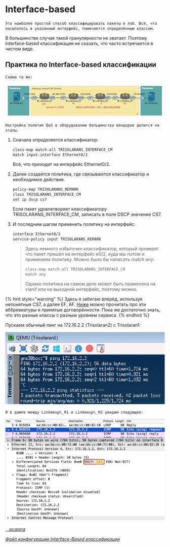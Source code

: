 # Interface-based

```text
Это наиболее простой способ классифицировать пакеты в лоб. Всё, что насыпалось в указанный интерфейс, помечается определённым классом.  
```

В большинстве случае такой гранулярности не хватает. Поэтому Interface-based классификация не сказать, что часто встречается в чистом виде.

## **Практика по Interface-based классификации**

```text
Схема та же:
```

![](../../.gitbook/assets/image%20%28140%29.png)

```text
Настройка политик QoS в оборудовании большинства вендоров делится на этапы.
```

1. Сначала определяется классификатор:

   ```text
   class-map match-all TRISOLARANS_INTERFACE_CM
   match input-interface Ethernet0/2
   ```

   Всё, что приходит на интерфейс Ethernet0/2.

2. Далее создаётся политика, где связываются классификатор и необходимое действие.

   ```text
   policy-map TRISOLARANS_REMARK
   class TRISOLARANS_INTERFACE_CM
   set ip dscp cs7
   ```

   Если пакет удовлетворяет классификатору TRISOLARANS\_INTERFACE\_CM, записать в поле DSCP значение CS7.

3. И последним шагом применить политику на интерфейс:

   ```text
   interface Ethernet0/2
   service-policy input TRISOLARANS_REMARK
   ```

   > Здесь немного избыточен классификатор, который проверят что пакет пришёл на интерфейс e0/2, куда мы потом и применяем политику. Можно было бы написать match any:
   >
   > ```text
   > class-map match-all TRISOLARANS_INTERFACE_CM
   > match any
   > ```
   >
   > Однако политика на самом деле может быть применена на vlanif или на выходной интерфейс, поэтому можно.

{% hint style="warning" %}
Здесь я забегаю вперёд, используя непонятные CS7, а далее EF, AF. [Ниже](rekomendacii-ietf-kategorii-trafika-klassy-servisa-i-modeli-povedeniya.md) можно прочитать про эти аббревиатуры и принятые договорённости. Пока же достаточно знать, что это разные классы с разным уровнем сервиса.
{% endhint %}

Пускаем обычный пинг на 172.16.2.2 \(Trisolaran2\) с Trisolaran1:

![](../../.gitbook/assets/image%20%28203%29.png)

```text
И в дампе между Linkmeup\_R1 и Linkmeup\_R2 увидим следующее:
```

![](../../.gitbook/assets/image%20%2879%29.png)

\_\_[_pcapng_](https://yadi.sk/d/h2D-6_WR3ZHWyG)

[_Файл конфигурации Interface-Based классификации_](https://docs.google.com/document/d/e/2PACX-1vSoH4VY5HIuVDeWCk2F7_3xTGMmXcyunODWK9_BHCcCfyoAipQZS4pej-tKNcH_6UOQYeQomDqQ6Jlx/pub)


